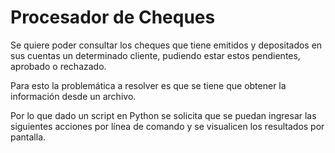 # Procesador de Cheques

Se quiere poder consultar los cheques que tiene emitidos y depositados en sus
cuentas un determinado cliente, pudiendo estar estos pendientes, aprobado o
rechazado.

Para esto la problemática a resolver es que se tiene que obtener la información
desde un archivo.

Por lo que dado un script en Python se solicita que se puedan ingresar las
siguientes acciones por línea de comando y se visualicen los resultados por
pantalla.
